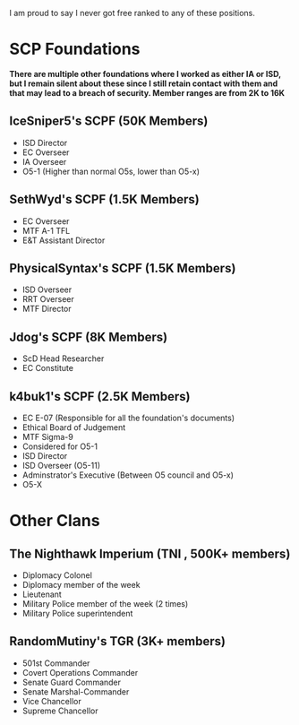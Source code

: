 I am proud to say I never got free ranked to any of these positions.
# SCP Foundations
**There are multiple other foundations where I worked as either IA or ISD, but I remain silent about these since I still retain contact with them and that may lead to a breach of security. Member ranges are from 2K to 16K**
## IceSniper5's SCPF (50K Members)
- ISD Director
- EC Overseer
- IA Overseer
- O5-1 (Higher than normal O5s, lower than O5-x)
## SethWyd's SCPF (1.5K Members)
- EC Overseer
- MTF A-1 TFL
- E&T Assistant Director
## PhysicalSyntax's SCPF (1.5K Members)
- ISD Overseer
- RRT Overseer
- MTF Director
## Jdog's SCPF (8K Members)
- ScD Head Researcher
- EC Constitute
## k4buk1's SCPF (2.5K Members)
- EC E-07 (Responsible for all the foundation's documents)
- Ethical Board of Judgement
- MTF Sigma-9
- Considered for O5-1
- ISD Director
- ISD Overseer (O5-11)
- Adminstrator's Executive (Between O5 council and O5-x)
- O5-X
# Other Clans
## The Nighthawk Imperium (TNI , 500K+ members)
- Diplomacy Colonel
- Diplomacy member of the week
- Lieutenant
- Military Police member of the week (2 times)
- Military Police superintendent
## RandomMutiny's TGR (3K+ members)
- 501st Commander
- Covert Operations Commander
- Senate Guard Commander
- Senate Marshal-Commander
- Vice Chancellor
- Supreme Chancellor
